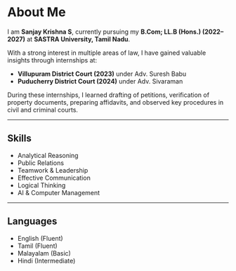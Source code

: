 # About Me

I am **Sanjay Krishna S**, currently pursuing my **B.Com; LL.B (Hons.) (2022–2027)** at **SASTRA University, Tamil Nadu**.  

With a strong interest in multiple areas of law, I have gained valuable insights through internships at:  

- **Villupuram District Court (2023)** under Adv. Suresh Babu  
- **Puducherry District Court (2024)** under Adv. Sivaraman  

During these internships, I learned drafting of petitions, verification of property documents, preparing affidavits, and observed key procedures in civil and criminal courts.

---

## Skills
- Analytical Reasoning  
- Public Relations  
- Teamwork & Leadership  
- Effective Communication  
- Logical Thinking  
- AI & Computer Management  

---

## Languages
- English (Fluent)  
- Tamil (Fluent)  
- Malayalam (Basic)  
- Hindi (Intermediate)
